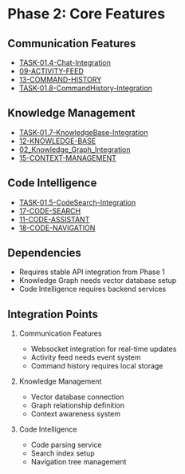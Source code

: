 # Phase 2: Core Features

## Communication Features
- [TASK-01.4-Chat-Integration](/epics/TASK-01.4-Chat-Integration.md)
- [09-ACTIVITY-FEED](/work-items/09-ACTIVITY-FEED.md)
- [13-COMMAND-HISTORY](/work-items/13-COMMAND-HISTORY.md)
- [TASK-01.8-CommandHistory-Integration](/epics/TASK-01.8-CommandHistory-Integration.md)

## Knowledge Management
- [TASK-01.7-KnowledgeBase-Integration](/epics/TASK-01.7-KnowledgeBase-Integration.md)
- [12-KNOWLEDGE-BASE](/work-items/12-KNOWLEDGE-BASE.md)
- [02_Knowledge_Graph_Integration](/epics/02_Knowledge_Graph_Integration.md)
- [15-CONTEXT-MANAGEMENT](/work-items/15-CONTEXT-MANAGEMENT.md)

## Code Intelligence
- [TASK-01.5-CodeSearch-Integration](/epics/TASK-01.5-CodeSearch-Integration.md)
- [17-CODE-SEARCH](/work-items/17-CODE-SEARCH.md)
- [11-CODE-ASSISTANT](/work-items/11-CODE-ASSISTANT.md)
- [18-CODE-NAVIGATION](/work-items/18-CODE-NAVIGATION.md)

## Dependencies
- Requires stable API integration from Phase 1
- Knowledge Graph needs vector database setup
- Code Intelligence requires backend services

## Integration Points
1. Communication Features
   - Websocket integration for real-time updates
   - Activity feed needs event system
   - Command history requires local storage

2. Knowledge Management
   - Vector database connection
   - Graph relationship definition
   - Context awareness system

3. Code Intelligence
   - Code parsing service
   - Search index setup
   - Navigation tree management